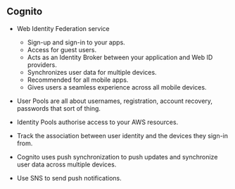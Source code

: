 ## Cognito

- Web Identity Federation service

  - Sign-up and sign-in to your apps.
  - Access for guest users.
  - Acts as an Identity Broker between your application and Web ID providers.
  - Synchronizes user data for multiple devices.
  - Recommended for all mobile apps.
  - Gives users a seamless experience across all mobile devices.

- User Pools are all about usernames, registration, account recovery, passwords that sort of thing.

- Identity Pools authorise access to your AWS resources.

- Track the association between user identity and the devices they sign-in from.

- Cognito uses push synchronization to push updates and synchronize user data across multiple devices.

- Use SNS to send push notifications.
